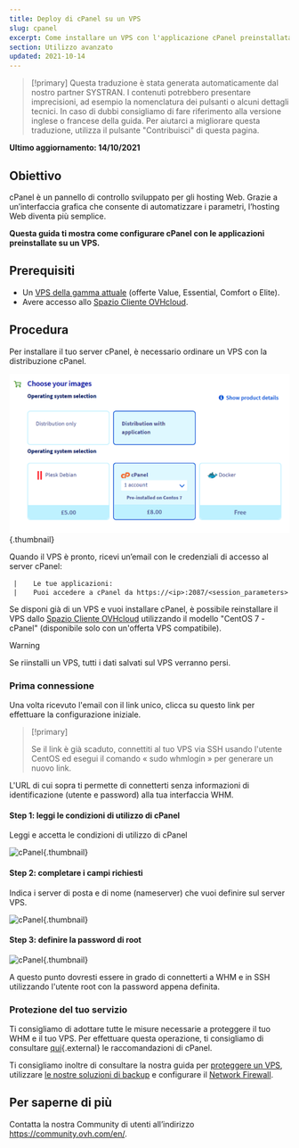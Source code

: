 ```yaml
---
title: Deploy di cPanel su un VPS
slug: cpanel
excerpt: Come installare un VPS con l'applicazione cPanel preinstallata.
section: Utilizzo avanzato
updated: 2021-10-14
---
```


> [!primary]
> Questa traduzione è stata generata automaticamente dal nostro partner SYSTRAN. I contenuti potrebbero presentare imprecisioni, ad esempio la nomenclatura dei pulsanti o alcuni dettagli tecnici. In caso di dubbi consigliamo di fare riferimento alla versione inglese o francese della guida. Per aiutarci a migliorare questa traduzione, utilizza il pulsante "Contribuisci" di questa pagina.
>

**Ultimo aggiornamento: 14/10/2021**

## Obiettivo

cPanel è un pannello di controllo sviluppato per gli hosting Web. Grazie a un’interfaccia grafica che consente di automatizzare i parametri, l’hosting Web diventa più semplice.

**Questa guida ti mostra come configurare cPanel con le applicazioni preinstallate su un VPS.**

## Prerequisiti

- Un [VPS della gamma attuale](https://www.ovhcloud.com/it/vps/) (offerte Value, Essential, Comfort o Elite).
- Avere accesso allo [Spazio Cliente OVHcloud](https://www.ovh.com/auth/?action=gotomanager&from=https://www.ovh.it/&ovhSubsidiary=it).

## Procedura

Per installare il tuo server cPanel, è necessario ordinare un VPS con la distribuzione cPanel.

![cPanel](images/cpanel_order.png){.thumbnail}

Quando il VPS è pronto, ricevi un’email con le credenziali di accesso al server cPanel:

```
 |    Le tue applicazioni:
 |    Puoi accedere a cPanel da https://<ip>:2087/<session_parameters>
```

Se disponi già di un VPS e vuoi installare cPanel, è possibile reinstallare il VPS dallo [Spazio Cliente OVHcloud](https://www.ovh.com/auth/?action=gotomanager&from=https://www.ovh.it/&ovhSubsidiary=it) utilizzando il modello "CentOS 7 - cPanel" (disponibile solo con un'offerta VPS compatibile).

> [!warning]
>
> Se riinstalli un VPS, tutti i dati salvati sul VPS verranno persi.
> 

### Prima connessione

Una volta ricevuto l'email con il link unico, clicca su questo link per effettuare la configurazione iniziale.

> [!primary]
>
> Se il link è già scaduto, connettiti al tuo VPS via SSH usando l'utente CentOS ed esegui il comando « sudo whmlogin » per generare un nuovo link.
>

L'URL di cui sopra ti permette di connetterti senza informazioni di identificazione (utente e password) alla tua interfaccia WHM.

#### Step 1: leggi le condizioni di utilizzo di cPanel

Leggi e accetta le condizioni di utilizzo di cPanel

![cPanel](images/license_validation.png){.thumbnail}

#### Step 2: completare i campi richiesti

Indica i server di posta e di nome (nameserver) che vuoi definire sul server VPS.

![cPanel](images/setup_config_cpanel.png){.thumbnail}

#### Step 3: definire la password di root

![cPanel](images/change_root.png){.thumbnail}

A questo punto dovresti essere in grado di connetterti a WHM e in SSH utilizzando l'utente root con la password appena definita.

### Protezione del tuo servizio

Ti consigliamo di adottare tutte le misure necessarie a proteggere il tuo WHM e il tuo VPS. Per effettuare questa operazione, ti consigliamo di consultare [qui](https://docs.cpanel.net/knowledge-base/security/tips-to-make-your-server-more-secure/){.external} le raccomandazioni di cPanel.

Ti consigliamo inoltre di consultare la nostra guida per [proteggere un VPS](../consigli-sicurezza-vps/), utilizzare [le nostre soluzioni di backup](../) e configurare il [Network Firewall](../../dedicated/firewall-network/).

## Per saperne di più

Contatta la nostra Community di utenti all’indirizzo <https://community.ovh.com/en/>.
